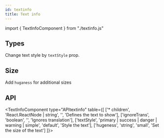 ```yaml
---
id: textinfo
title: Text info
---
```


import { TextInfoComponent } from "./textinfo.js"

## Types

<p>Change text style by <code>textStyle</code> prop.</p>
<TextInfoComponent type="textStyle" style={['primary', 'success', 'danger', 'warning', 'simple']}></TextInfoComponent>

## Size

<p>Add <code>huganess</code> for additional sizes</p>
<TextInfoComponent  type="hugeness" style={["big", "small"]}></TextInfoComponent>

## API

<TextInfoComponent type="APItextinfo" table={[
['* children', 'React.ReactNode | string', '', 'Defines the text to show'],
['ignoreTrans', 'boolean', '', 'Ignores translation'],
['textStyle', 'primary | success | danger | warning | simple', 'default', 'Style the text'],
['hugeness', 'string', 'small', 'Set the size of the text']
]}></TextInfoComponent>
